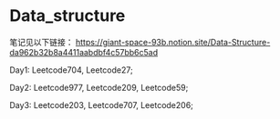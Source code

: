 # Data_structure

笔记见以下链接：
https://giant-space-93b.notion.site/Data-Structure-da962b32b8a4411aabdbf4c57bb6c5ad

Day1: Leetcode704, Leetcode27;

Day2: Leetcode977, Leetcode209, Leetcode59;

Day3: Leetcode203, Leetcode707, Leetcode206;
